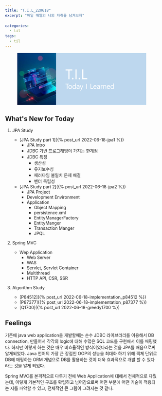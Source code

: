 ```yaml
---
title: "T.I.L_220618"
excerpt: "매일 매일의 나의 자취를 남겨보자"

categories:
  - til
tags:
  - til
---
```

<figure>
    <img src="/assets/images/til_image.png">
</figure>

## What's New for Today   
1. JPA Study
    - [JPA Study part 1]({% post_url 2022-06-18-jpa1 %})
        - JPA Intro
        - JDBC 기반 프로그래밍이 가지는 한계점
        - JDBC 특징
            - 생산성
            - 유지보수성
            - 패러다임 불일치 문제 해결
            - 벤더 독립성
    - [JPA Study part 2]({% post_url 2022-06-18-jpa2 %})
        - JPA Project
        - Development Environment
        - Application
            - Object Mapping
            - persistence.xml
            - EntityManagerFactory
            - EntityManger
            - Transaction Manger
            - JPQL
2. Spring MVC
    - Wep Application 
        - Web Server
        - WAS
        - Servlet, Servlet Container
        - Multithread
        - HTTP API, CSR, SSR

3. Algorithm Study
    - [P84512]({% post_url 2022-06-18-implementation_p84512 %})
    - [P87377]({% post_url 2022-06-18-implementation_p87377 %})
    - [Q1700]({% post_url 2022-06-18-greedy1700 %})

                
## Feelings
기존에 java web application을 개발할때는 순수 JDBC 라이브러리를 이용해서 DB connection, 만들어서 각각의 logic에 대해 수많은 SQL 코드를 구현해서 이를 매핑했다. 하지만 이렇게 하는 것은 매우 비효율적인 방식이었다라는 것을 JPA를 배움으로써 알게되었다. Java 언어의 가장 큰 장점인 OOP의 성능을 최대화 하기 위해 객체 단위로 DB에 매핑하는 ORM 개념으로 DB를 활용하는 것이 더욱 효과적으로 개발 할 수 있다라는 것을 알게 되었다.

Spring MVC를 본격적으로 다루기 전에 Web Application에 대해서 전체적으로 다뤘는데, 이렇게 기본적인 구조를 확립하고 넘어감으로써 어떤 부분에 어떤 기술이 적용되는 지를 파악할 수 있고, 전체적인 큰 그림이 그려지는 것 같다.






